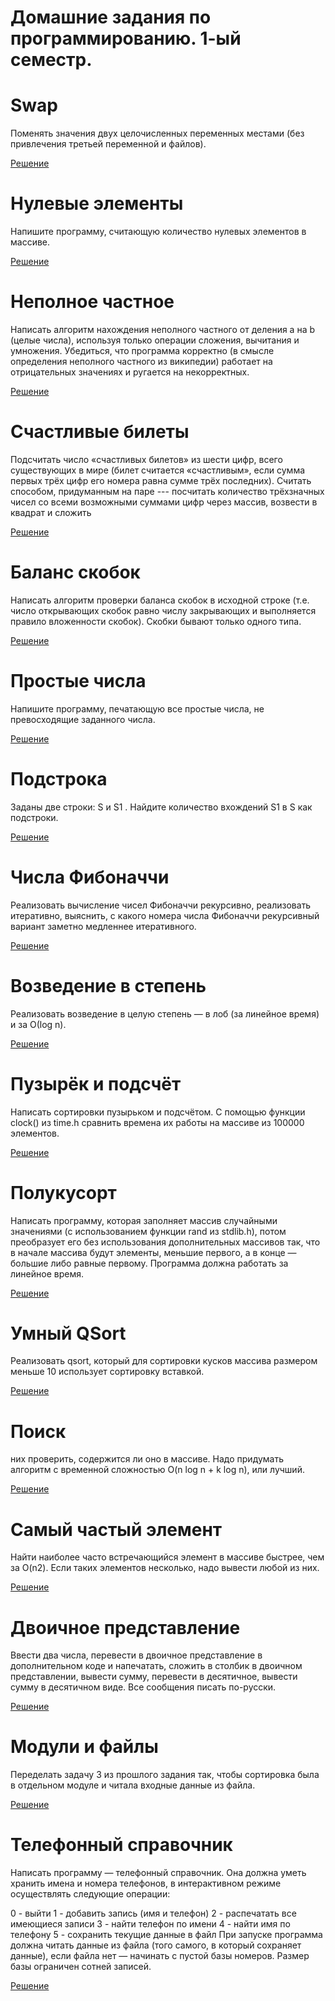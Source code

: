 
# Домашние задания по программированию. 1-ый семестр.

# Swap

Поменять значения двух целочисленных переменных местами (без привлечения третьей переменной и файлов).

[Решение](https://github.com/Salvatore112/SPBU-ProgrammingHW-Semester1/blob/master/Homework1/task1Swap.c)

# Нулевые элементы

Напишите программу, считающую количество нулевых элементов в массиве.

[Решение](https://github.com/Salvatore112/SPBU-ProgrammingHW-Semester1/blob/master/Homework1/task8.c)

# Неполное частное

Написать алгоритм нахождения неполного частного от деления a на b (целые числа), используя только операции сложения, вычитания и умножения. Убедиться, что программа корректно (в смысле определения неполного частного из википедии) работает на отрицательных значениях и ругается на некорректных. 

[Решение](https://github.com/Salvatore112/SPBU-ProgrammingHW-Semester1/blob/master/Homework1/task2.c)

# Счастливые билеты

Подсчитать число «счастливых билетов» из шести цифр, всего существующих в мире (билет считается «счастливым», если сумма первых трёх цифр его номера равна сумме трёх последних). Считать способом, придуманным на паре --- посчитать количество трёхзначных чисел со всеми возможными суммами цифр через массив, возвести в квадрат и сложить

[Решение](https://github.com/Salvatore112/SPBU-ProgrammingHW-Semester1/blob/master/Homework1/task4.c)

# Баланс скобок

Написать алгоритм проверки баланса скобок в исходной строке (т.е. число открывающих скобок равно числу закрывающих и выполняется правило вложенности скобок). Скобки бывают только одного типа.

[Решение](https://github.com/Salvatore112/SPBU-ProgrammingHW-Semester1/blob/master/Homework1/task5.c)

# Простые числа

Напишите программу, печатающую все простые числа, не превосходящие заданного числа.

[Решение](https://github.com/Salvatore112/SPBU-ProgrammingHW-Semester1/blob/master/Homework1/task7.c)

# Подстрока

Заданы две строки: S и S1 . Найдите количество вхождений S1 в S как подстроки.

[Решение](https://github.com/Salvatore112/SPBU-ProgrammingHW-Semester1/blob/master/Homework1/task6.c)

# Числа Фибоначчи

Реализовать вычисление чисел Фибоначчи рекурсивно, реализовать итеративно, выяснить, с какого номера числа Фибоначчи рекурсивный вариант заметно медленнее итеративного. 

[Решение](https://github.com/Salvatore112/SPBU-ProgrammingHW-Semester1/tree/master/Homework2/Task1)

# Возведение в степень

Реализовать возведение в целую степень — в лоб (за линейное время) и за О(log n).

[Решение](https://github.com/Salvatore112/SPBU-ProgrammingHW-Semester1/tree/master/Homework2/Task2)

# Пузырёк и подсчёт

Написать сортировки пузырьком и подсчётом. С помощью функции clock() из time.h сравнить времена их работы на массиве из 100000 элементов. 

[Решение](https://github.com/Salvatore112/SPBU-ProgrammingHW-Semester1/tree/master/Homework2/Task3)

# Полукусорт

Написать программу, которая заполняет массив случайными значениями (с использованием функции rand из stdlib.h), потом преобразует его без использования дополнительных массивов так, что в начале массива будут элементы, меньшие первого, а в конце — большие либо равные первому. Программа должна работать за линейное время.

[Решение](https://github.com/Salvatore112/SPBU-ProgrammingHW-Semester1/blob/master/Homework2/task4.c)

# Умный QSort

Реализовать qsort, который для сортировки кусков массива размером меньше 10 использует сортировку вставкой.

[Решение](https://github.com/Salvatore112/SPBU-ProgrammingHW-Semester1/blob/master/Homework3/task1.c)

# Поиск
них проверить, содержится ли оно в массиве. Надо придумать алгоритм с временной сложностью O(n log n + k log n), или лучший.

[Решение](https://github.com/Salvatore112/SPBU-ProgrammingHW-Semester1/blob/master/Homework3/task2.c)

# Самый частый элемент

Найти наиболее часто встречающийся элемент в массиве быстрее, чем за O(n2). Если таких элементов несколько, надо вывести любой из них.

[Решение](https://github.com/Salvatore112/SPBU-ProgrammingHW-Semester1/blob/master/Homework3/task3.c)

# Двоичное представление

Ввести два числа, перевести в двоичное представление в дополнительном коде и напечатать, сложить в столбик в двоичном представлении, вывести сумму, перевести в десятичное, вывести сумму в десятичном виде. Все сообщения писать по-русски.

[Решение](https://github.com/Salvatore112/SPBU-ProgrammingHW-Semester1/blob/master/Homework4/task1.c)

# Модули и файлы

Переделать задачу 3 из прошлого задания так, чтобы сортировка была в отдельном модуле и читала входные данные из файла.

[Решение](https://github.com/Salvatore112/SPBU-ProgrammingHW-Semester1/tree/master/Homework4/Task2)

# Телефонный справочник

Написать программу — телефонный справочник. Она должна уметь хранить имена и номера телефонов, в интерактивном режиме осуществлять следующие операции:

0 - выйти
1 - добавить запись (имя и телефон)
2 - распечатать все имеющиеся записи
3 - найти телефон по имени
4 - найти имя по телефону
5 - сохранить текущие данные в файл
При запуске программа должна читать данные из файла (того самого, в который сохраняет данные), если файла нет — начинать с пустой базы номеров. Размер базы ограничен сотней записей.

[Решение](https://github.com/Salvatore112/SPBU-ProgrammingHW-Semester1/tree/master/Homework4/Task3)
